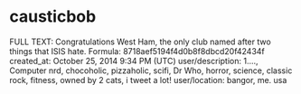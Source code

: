 # causticbob

FULL TEXT: Congratulations West Ham, the only club named after two things that ISIS hate.
Formula: 8718aef5194f4d0b8f8dbcd20f42434f
created_at: October 25, 2014 9:34 PM (UTC)
user/description: 1...., Computer nrd, chocoholic, pizzaholic, scifi, Dr Who, horror, science, classic rock, fitness, owned by 2 cats, i tweet a lot!
user/location: bangor, me. usa